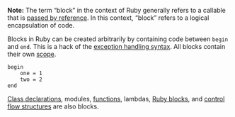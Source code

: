 **Note:** The term “block” in the context of Ruby generally refers to
a callable that is [passed by reference](#callables_by_reference). In this
context, “block” refers to a logical encapsulation of code.

Blocks in Ruby can be created arbitrarily by containing code between ```begin```
and ```end```. This is a hack of the
[exception handling syntax](#exceptions). All blocks contain their own
[scope](#scope).

    begin
        one = 1
        two = 2
    end

[Class declarations](#class_declaration), modules, [functions](#functions),
lambdas, [Ruby blocks](#callables_by_reference), and
[control flow structures](#control_flow_structure) are also blocks.
